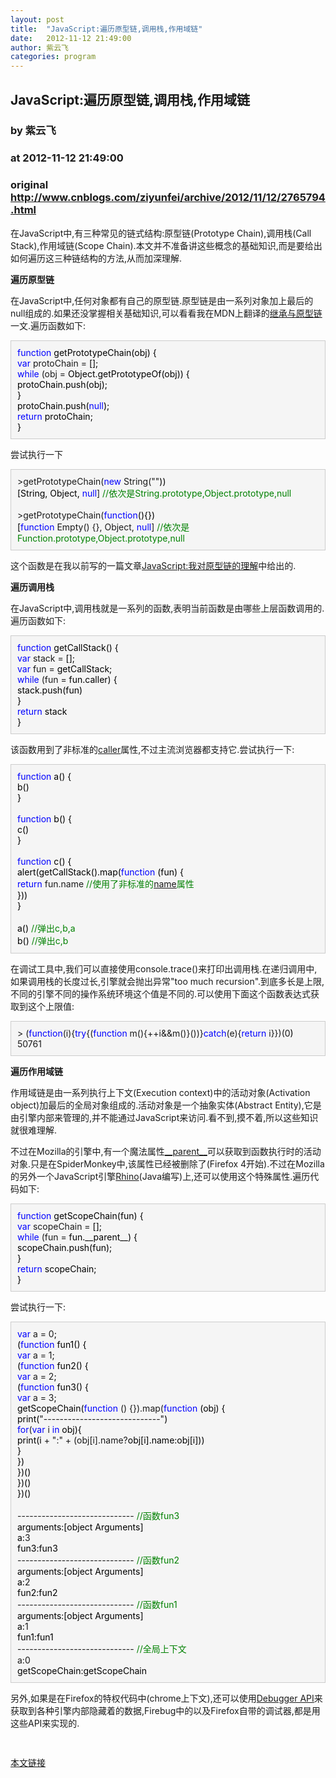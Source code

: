 ```yaml
---
layout: post
title:  "JavaScript:遍历原型链,调用栈,作用域链"
date:   2012-11-12 21:49:00
author: 紫云飞
categories: program
---
```


## JavaScript:遍历原型链,调用栈,作用域链
### by 紫云飞
### at 2012-11-12 21:49:00
### original <http://www.cnblogs.com/ziyunfei/archive/2012/11/12/2765794.html>

<p>在JavaScript中,有三种常见的链式结构:原型链(Prototype Chain),调用栈(<span>Call Stack</span>),作用域链(Scope Chain).本文并不准备讲这些概念的基础知识,而是要给出如何遍历这三种链结构的方法,从而加深理解.</p><p><strong>遍历原型链</strong></p><p>在JavaScript中,任何对象都有自己的原型链.原型链是由一系列对象加上最后的null组成的.如果还没掌握相关基础知识,可以看看我在MDN上翻译的<a href="https://developer.mozilla.org/zh-CN/docs/JavaScript/Guide/Inheritance_and_the_prototype_chain">继承与原型链</a>一文.遍历函数如下:</p><div style="background-color:#f5f5f5;border:1px solid #cccccc;padding:10px"><span style="color:#0000ff">function</span><span style="color:#000000"> getPrototypeChain(obj) {<br>    </span><span style="color:#0000ff">var</span> protoChain =<span style="color:#000000"> [];<br>    </span><span style="color:#0000ff">while</span> (obj =<span style="color:#000000"> Object.getPrototypeOf(obj)) {<br>        protoChain.push(obj);<br>    }<br>    protoChain.push(</span><span style="color:#0000ff">null</span><span style="color:#000000">);<br>    </span><span style="color:#0000ff">return</span><span style="color:#000000"> protoChain;<br>}</span></div><p>尝试执行一下</p><div style="background-color:#f5f5f5;border:1px solid #cccccc;padding:10px">&gt;getPrototypeChain(<span style="color:#0000ff">new</span> String(""<span style="color:#000000">))<br>[String, Object, </span><span style="color:#0000ff">null</span>]                     <span style="color:#008000">//</span><span style="color:#008000">依次是String.prototype,Object.prototype,null</span><br>  <br>&gt;getPrototypeChain(<span style="color:#0000ff">function</span><span style="color:#000000">(){})<br>[</span><span style="color:#0000ff">function</span> Empty() {}, Object, <span style="color:#0000ff">null</span>]        <span style="color:#008000">//</span><span style="color:#008000">依次是Function.prototype,Object.prototype,null</span></div><p>这个函数是在我以前写的一篇文章<a href="http://www.cnblogs.com/ziyunfei/archive/2012/10/15/2723963.html">JavaScript:我对原型链的理解</a>中给出的.</p><p><strong>遍历调用栈</strong></p><p>在JavaScript中,调用栈就是一系列的函数,表明当前函数是由哪些上层函数调用的.遍历函数如下:</p><div style="background-color:#f5f5f5;border:1px solid #cccccc;padding:10px"><span style="color:#0000ff">function</span><span style="color:#000000"> getCallStack() {<br>    </span><span style="color:#0000ff">var</span> stack =<span style="color:#000000"> [];<br>    </span><span style="color:#0000ff">var</span> fun =<span style="color:#000000"> getCallStack;<br>    </span><span style="color:#0000ff">while</span> (fun =<span style="color:#000000"> fun.caller) {<br>        stack.push(fun)<br>    }<br>    </span><span style="color:#0000ff">return</span><span style="color:#000000"> stack<br>}<br></span></div><p>该函数用到了非标准的<a href="https://developer.mozilla.org/zh-CN/docs/JavaScript/Reference/Global_Objects/Function/caller">caller</a>属性,不过主流浏览器都支持它.尝试执行一下:</p><div style="background-color:#f5f5f5;border:1px solid #cccccc;padding:10px"><span style="color:#0000ff">function</span><span style="color:#000000"> a() {<br>    b()<br>}<br><br></span><span style="color:#0000ff">function</span><span style="color:#000000"> b() {<br>    c()<br>}<br><br></span><span style="color:#0000ff">function</span><span style="color:#000000"> c() {<br>    alert(getCallStack().map(</span><span style="color:#0000ff">function</span><span style="color:#000000"> (fun) {<br>        </span><span style="color:#0000ff">return</span> fun.name  <span style="color:#008000">//</span><span style="color:#008000">使用了非标准的<a href="https://developer.mozilla.org/zh-CN/docs/JavaScript/Reference/Global_Objects/Function/name">name</a>属性</span><br><span style="color:#000000">    }))  <br>}<br><br>a()  </span><span style="color:#008000">//</span><span style="color:#008000">弹出c,b,a<br></span><span style="color:#000000">b()  </span><span style="color:#008000">//</span><span style="color:#008000">弹出c,b</span></div><p>在调试工具中,我们可以直接使用console.trace()来打印出调用栈.在递归调用中,如果调用栈的长度过长,引擎就会抛出异常"too much recursion".到底多长是上限,不同的引擎不同的操作系统环境这个值是不同的.可以使用下面这个函数表达式获取到这个上限值:</p><div style="background-color:#f5f5f5;border:1px solid #cccccc;padding:10px">&gt; (<span style="color:#0000ff">function</span>(i){<span style="color:#0000ff">try</span>{(<span style="color:#0000ff">function</span> m(){++i&amp;&amp;m()}())}<span style="color:#0000ff">catch</span>(e){<span style="color:#0000ff">return</span> i}})(0<span style="color:#000000">)<br></span>50761</div><p><strong>遍历作用域链</strong></p><p>作用域链是由一系列执行上下文(Execution context)中的活动对象(Activation object)加最后的全局对象组成的.活动对象是一个抽象实体(Abstract Entity),它是由引擎内部来管理的,并不能通过JavaScript来访问.看不到,摸不着,所以这些知识就很难理解.</p><p>不过在Mozilla的引擎中,有一个魔法属性<a href="https://developer.mozilla.org/zh-CN/docs/JavaScript/Reference/Global_Objects/Object/Parent">__parent__</a>可以获取到函数执行时的活动对象.只是在SpiderMonkey中,该属性已经被删除了(Firefox 4开始).不过在Mozilla的另外一个JavaScript引擎<a href="https://developer.mozilla.org/zh-CN/docs/Rhino/Download_Rhino">Rhino</a>(Java编写)上,还可以使用这个特殊属性.遍历代码如下:</p><div style="background-color:#f5f5f5;border:1px solid #cccccc;padding:10px"><span style="color:#0000ff">function</span><span style="color:#000000"> getScopeChain(fun) {<br>    </span><span style="color:#0000ff">var</span> scopeChain =<span style="color:#000000"> [];<br>    </span><span style="color:#0000ff">while</span> (fun =<span style="color:#000000"> fun.__parent__) {<br>        scopeChain.push(fun);<br>    }<br>    </span><span style="color:#0000ff">return</span><span style="color:#000000"> scopeChain;<br>}</span></div><p>尝试执行一下:</p><div style="background-color:#f5f5f5;border:1px solid #cccccc;padding:10px"><span style="color:#0000ff">var</span> a = 0<span style="color:#000000">;<br>(</span><span style="color:#0000ff">function</span><span style="color:#000000"> fun1() {<br>    </span><span style="color:#0000ff">var</span> a = 1<span style="color:#000000">;<br>    (</span><span style="color:#0000ff">function</span><span style="color:#000000"> fun2() {<br>        </span><span style="color:#0000ff">var</span> a = 2<span style="color:#000000">;<br>        (</span><span style="color:#0000ff">function</span><span style="color:#000000"> fun3() {<br>            </span><span style="color:#0000ff">var</span> a = 3<span style="color:#000000">;<br>            getScopeChain(</span><span style="color:#0000ff">function</span> () {}).map(<span style="color:#0000ff">function</span><span style="color:#000000"> (obj) {<br>                print(</span>"-----------------------------"<span style="color:#000000">)<br>                </span><span style="color:#0000ff">for</span>(<span style="color:#0000ff">var</span> i <span style="color:#0000ff">in</span><span style="color:#000000"> obj){<br>                    print(i </span>+ ":" + (obj[i].name?<span style="color:#000000">obj[i].name:obj[i]))<br>                }<br>            })<br>        })()<br>    })()<br>})()<br><br></span>-----------------------------           <span style="color:#008000">//</span><span style="color:#008000">函数fun3</span><br><span style="color:#000000">arguments:[object Arguments]        <br>a:</span>3<span style="color:#000000"><br>fun3:fun3<br></span>-----------------------------           <span style="color:#008000">//</span><span style="color:#008000">函数fun2</span><br><span style="color:#000000">arguments:[object Arguments]<br>a:</span>2<span style="color:#000000"><br>fun2:fun2<br></span>-----------------------------           <span style="color:#008000">//</span><span style="color:#008000">函数fun1</span><br><span style="color:#000000">arguments:[object Arguments]<br>a:</span>1<span style="color:#000000"><br>fun1:fun1<br></span>-----------------------------           <span style="color:#008000">//</span><span style="color:#008000">全局上下文</span><br>a:0<span style="color:#000000"><br>getScopeChain:getScopeChain</span></div><p>另外,如果是在Firefox的特权代码中(chrome上下文),还可以使用<a href="http://developer.mozilla.org/zh-CN/docs/SpiderMonkey/JS_Debugger_API_Guide"><span>Debugger API</span></a><span>来获取到各种引擎内部隐藏着的数据,Firebug中的以及Firefox自带的调试器,都是用这些API来实现的.<br></span></p><p><img src="http://pic002.cnblogs.com/images/2012/116671/2012111221445545.png" alt=""></p><img src="http://www.cnblogs.com/ziyunfei/aggbug/2765794.html?type=1" width="1" height="1" alt=""><p><a href="http://www.cnblogs.com/ziyunfei/archive/2012/11/12/2765794.html">本文链接</a></p>